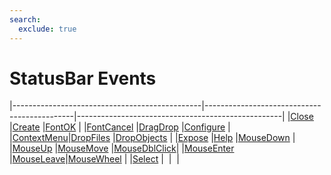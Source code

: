 ```yaml
---
search:
  exclude: true
---
```


<h1 class="heading"><span class="name">StatusBar Events</span></h1>

|-----------------------------------------------|---------------------------------------------|---------------------------------------------------|
|[Close](../methodorevents/close.md)            |[Create](../methodorevents/create.md)        |[FontOK](../methodorevents/fontok.md)              |
|[FontCancel](../methodorevents/fontcancel.md)  |[DragDrop](../methodorevents/dragdrop.md)    |[Configure](../methodorevents/configure.md)        |
|[ContextMenu](../methodorevents/contextmenu.md)|[DropFiles](../methodorevents/dropfiles.md)  |[DropObjects](../methodorevents/dropobjects.md)    |
|[Expose](../methodorevents/expose.md)          |[Help](../methodorevents/help.md)            |[MouseDown](../methodorevents/mousedown.md)        |
|[MouseUp](../methodorevents/mouseup.md)        |[MouseMove](../methodorevents/mousemove.md)  |[MouseDblClick](../methodorevents/mousedblclick.md)|
|[MouseEnter](../methodorevents/mouseenter.md)  |[MouseLeave](../methodorevents/mouseleave.md)|[MouseWheel](../methodorevents/mousewheel.md)      |
|[Select](../methodorevents/select.md)          |&nbsp;                                       |&nbsp;                                             |
